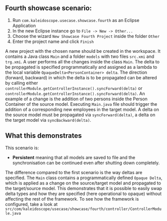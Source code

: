 ## Fourth showcase scenario:

1. Run `com.kaleidoscope.usecase.showcase.fourth` as an Eclipse Application
2. In the new Eclipse instance go to `File -> New -> Other...`
3. Choose the wizard `New Showcase Fourth Project` inside the folder `Other`
4. Enter the project name and click `Finish`

A new project with the chosen name should be created in the workspace. 
It contains a Java class `Main` and a folder `models` with two files `src.xmi` and `trg.xmi`.
A user performs all the changes inside the class `Main`. The delta to be propagated is specified programmatically and assigned as a lambda to the local variable `OpaqueDelta<PersonContainer> delta`.
The direction (forward, backward) in which the delta is to be propagated can be altered by calling either `controllerModule.getControllerInstance().syncForward(delta)` or 
`controllerModule.getControllerInstance().syncForward(delta)`. 
An example of a change is the addition of two persons inside the Person Container of the source model.
Executing `Main.java` file should trigger the addition of a corresponding new employees in the target model.
A delta on the source model must be propagated via `syncForward(delta)`, a delta on the target model via `syncBackward(delta)`.

## What this demonstrates

This scenario is:
- __Persistent__ meaning that all models are saved to file and the synchronisation can be continued even after shutting down completely.

The difference compared to the first scenario is the way deltas are specified.
The `Main` class contains a programmatically defined `Opaque Delta`, which is applied as a change on the source/target model and propagated to the target/source model. 
This demonstrates that it is possible to easily swap delta types and how they are specified (here operational to opaque) without affecting the rest of the framework. 
To see how the framework is configured, take a look at `src/com/kaleidoscope/usecase/showcase/fourth/controller/ControllerModule.java`
